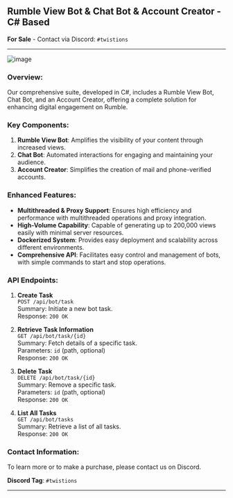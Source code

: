 ## **Rumble View Bot & Chat Bot & Account Creator - C# Based**

**For Sale** - Contact via Discord: `#twistions`

---

![image](https://github.com/kreekton/RumbleViewBot/assets/26024932/fb7e66b3-494b-44c2-bf06-01ad35b037c8)


### **Overview:**
Our comprehensive suite, developed in C#, includes a Rumble View Bot, Chat Bot, and an Account Creator, offering a complete solution for enhancing digital engagement on Rumble.

### **Key Components:**

1. **Rumble View Bot**: Amplifies the visibility of your content through increased views.
2. **Chat Bot**: Automated interactions for engaging and maintaining your audience.
3. **Account Creator**: Simplifies the creation of mail and phone-verified accounts.

### **Enhanced Features:**

- **Multithreaded & Proxy Support**: Ensures high efficiency and performance with multithreaded operations and proxy integration.
- **High-Volume Capability**: Capable of generating up to 200,000 views easily with minimal server resources.
- **Dockerized System**: Provides easy deployment and scalability across different environments.
- **Comprehensive API**: Facilitates easy control and management of bots, with simple commands to start and stop operations.

### **API Endpoints:**

1. **Create Task**  
   `POST /api/bot/task`  
   Summary: Initiate a new bot task.  
   Response: `200 OK`

2. **Retrieve Task Information**  
   `GET /api/bot/task/{id}`  
   Summary: Fetch details of a specific task.  
   Parameters: `id` (path, optional)  
   Response: `200 OK`

3. **Delete Task**  
   `DELETE /api/bot/task/{id}`  
   Summary: Remove a specific task.  
   Parameters: `id` (path, optional)  
   Response: `200 OK`

4. **List All Tasks**  
   `GET /api/bot/tasks`  
   Summary: Retrieve a list of all tasks.  
   Response: `200 OK`

### **Contact Information:**
To learn more or to make a purchase, please contact us on Discord.

**Discord Tag**: `#twistions`

---
